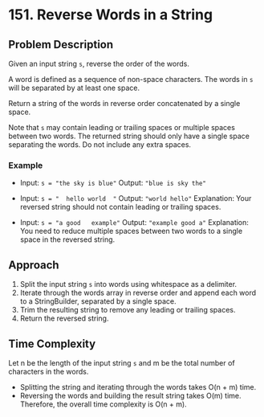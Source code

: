 # 151. Reverse Words in a String

## Problem Description
Given an input string `s`, reverse the order of the words.

A word is defined as a sequence of non-space characters. The words in `s` will be separated by at least one space.

Return a string of the words in reverse order concatenated by a single space.

Note that `s` may contain leading or trailing spaces or multiple spaces between two words. The returned string should only have a single space separating the words. Do not include any extra spaces.

### Example
- Input: `s = "the sky is blue"`
  Output: `"blue is sky the"`

- Input: `s = "  hello world  "`
  Output: `"world hello"`
  Explanation: Your reversed string should not contain leading or trailing spaces.

- Input: `s = "a good   example"`
  Output: `"example good a"`
  Explanation: You need to reduce multiple spaces between two words to a single space in the reversed string.

## Approach
1. Split the input string `s` into words using whitespace as a delimiter.
2. Iterate through the words array in reverse order and append each word to a StringBuilder, separated by a single space.
3. Trim the resulting string to remove any leading or trailing spaces.
4. Return the reversed string.

## Time Complexity
Let n be the length of the input string `s` and m be the total number of characters in the words.
- Splitting the string and iterating through the words takes O(n + m) time.
- Reversing the words and building the result string takes O(m) time.
Therefore, the overall time complexity is O(n + m).

